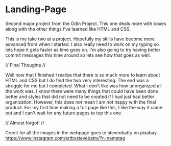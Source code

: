 # Landing-Page
Second major project from the Odin Project. This one deals more with boxes along with the other things I've learned like HTML and CSS.

This is my take two at a project. Hopefully my skills have become more advanced from when I started. I also really need to work on my typing so lets hope it gets faster as time goes on. I'm also going to try having better commit messages this time around so lets see how that goes as well.

// Final Thoughts //

Well now that I finished I realize that there is so much more to learn about HTML and CSS but I do find the two very interesting. The end was a struggle for me but I completed. What I don't like was how unorganized all the work was. I know there were many things that could have been done better and styles that did not need to be created if I had just had better organization. However, this does not mean I am not happy with the final product. For my first time making a full page like this, I like the way it came out and I can't wait for any future pages to top this one.

// Almost forgot! //

Credit for all the images in the webpage goes to stevenbatty on pixabay.
https://www.instagram.com/artbystevebatty/?r=nametag